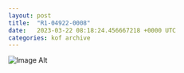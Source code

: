 ```yaml
---
layout:	post
title:	"R1-04922-0008"
date:	2023-03-22 08:18:24.456667218 +0000 UTC
categories:	kof archive
---
```


![Image Alt](https://k0f.github.io/assets/R1-04922-0008.JPG)